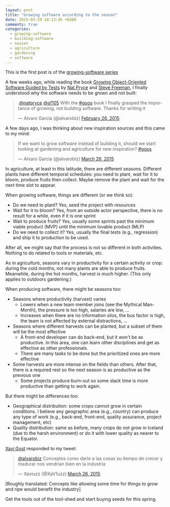 ```yaml
---
layout: post
title: "Growing software according to the season"
date: 2015-03-29 18:13:45 +0200
comments: true
categories: 
  - growing-software
  - building-software
  - season
  - agriculture
  - gardening
  - software
---
```


This is the first post is of the [growing-software series](/{{site.category_dir}}/growing-software)

A few weeks ago, while reading the book [Growing Object-Oriented Software Guided by Tests][goos-book] by [Nat Pryce][natpryce] and [Steve Freeman][sf105], I finally understood why the software needs to be grown and not built:

<blockquote class="twitter-tweet" lang="en"><p>.<a href="https://twitter.com/natpryce">@natpryce</a> <a href="https://twitter.com/sf105">@sf105</a> With the <a href="https://twitter.com/hashtag/goos?src=hash">#goos</a> book I finally grasped the importance of growing, not building software. Thanks for writing it</p>&mdash; Alvaro Garcia (@alvarobiz) <a href="https://twitter.com/alvarobiz/status/570835142136049664">February 26, 2015</a></blockquote>
<script async src="//platform.twitter.com/widgets.js" charset="utf-8"></script>

A few days ago, I was thinking about new inspiration sources and this came to my mind:

<blockquote class="twitter-tweet" lang="en"><p>If we want to grow software instead of building it, should we start looking at gardening and agriculture for new inspiration? <a href="https://twitter.com/hashtag/goos?src=hash">#goos</a></p>&mdash; Alvaro Garcia (@alvarobiz) <a href="https://twitter.com/alvarobiz/status/581005906667687938">March 26, 2015</a></blockquote>

In agriculture, at least in this latitude, there are different seasons. Different plants have different temporal schedules: you need to plant, wait for it to bloom, produce fruits then collect. Maybe remove the plant and wait for the next time slot to appear.

When growing software, things are different (or we think so):

  * Do we need to plant? Yes, seed the project with resources
  * Wait for it to bloom? Yes, from an outside actor perspective, there is no result for a while, even if it is one sprint
  * Wait to produce fruits? Yes, usually some sprints past the minimum viable product (MVP) until the minimum lovable product (MLP)
  * Do we need to collect it? Yes, usually the final tests (e.g., regression) and ship it to production to be used.

After all, we might say that the process is not so different in both activities. Nothing to do related to tools or materials, etc.

As in agriculture, seasons vary in productivity for a certain activity or crop: during the cold months, not many plants are able to produce fruits. Meanwhile, during the hot months, harvest is much higher. (This only applies to outdoors gardening.)

When producing software, there might be seasons too:

  * Seasons where productivity (harvest) varies
    * Lowers when a new team member joins (see the Mythical Man-Month), the pressure is too high, salaries are low, ...
    * Increases when there are no information silos, the bus factor is high, the team is not affected by external distractions, ...
  * Seasons where different harvests can be planted, but a subset of them will be the most effective
    * A front-end developer can do back-end, but it won't be as productive. In this area, one can learn other disciplines and get as effective as other professionals.
    * There are many tasks to be done but the prioritized ones are more effective
  * Some harvests are more intense on the fields than others. After that, there is a required rest so the next season is as productive as the previous one
    * Some projects produce burn-out so some slack time is more productive than getting to work again.

But there might be differences too:

  * Geographical distribution: some crops cannot grow in certain conditions. I believe any geographic area (e.g., country) can produce any type of work (e.g., back-end, front-end, quality assurance, project management, etc)
  * Quality distribution: same as before, many crops do not grow in Iceland (due to the harsh environment) or do it with lower quality as nearer to the Equator.


[Xavi Gost][xavi-gost] responded to my tweet:

<blockquote class="twitter-tweet" data-conversation="none" lang="en"><p><a href="https://twitter.com/alvarobiz">@alvarobiz</a> Conceptos como darle a las cosas su tiempo de crecer y madurar nos vendrian bien en la industria</p>&mdash; Xaviuzz (@XaV1uzz) <a href="https://twitter.com/XaV1uzz/status/581063149203394560">March 26, 2015</a></blockquote>

[Roughly translated: Concepts like allowing some time for things to grow and ripe would benefit the industry]

Get the tools out of the tool-shed and start buying seeds for this spring.


[goos-book]: http://www.growing-object-oriented-software.com/
[sf105]: https://twitter.com/@sf105
[natpryce]: https://twitter.com/@natpryce
[xavi-gost]: https://twitter.com/@XaV1uzz